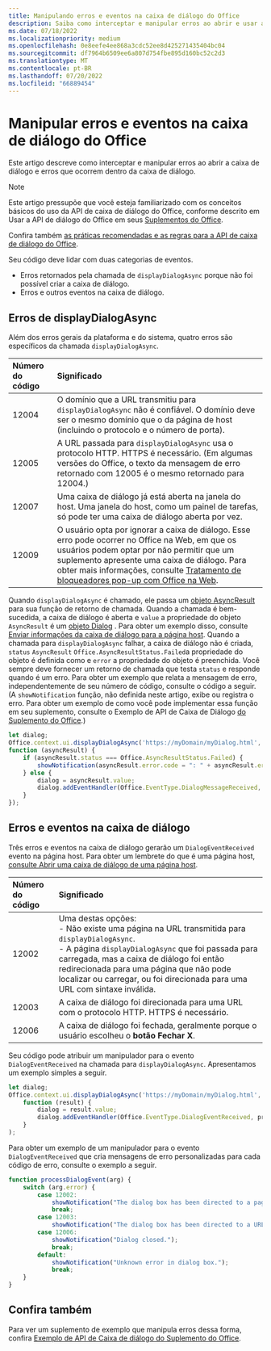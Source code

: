 ```yaml
---
title: Manipulando erros e eventos na caixa de diálogo do Office
description: Saiba como interceptar e manipular erros ao abrir e usar a caixa de diálogo do Office.
ms.date: 07/18/2022
ms.localizationpriority: medium
ms.openlocfilehash: 0e8eefe4ee868a3cdc52ee8d425271435404bc04
ms.sourcegitcommit: df7964b6509ee6a807d754fbe895d160bc52c2d3
ms.translationtype: MT
ms.contentlocale: pt-BR
ms.lasthandoff: 07/20/2022
ms.locfileid: "66889454"
---
```

# <a name="handle-errors-and-events-in-the-office-dialog-box"></a>Manipular erros e eventos na caixa de diálogo do Office

Este artigo descreve como interceptar e manipular erros ao abrir a caixa de diálogo e erros que ocorrem dentro da caixa de diálogo.

> [!NOTE]
> Este artigo pressupõe que você esteja familiarizado com os conceitos básicos do uso da API de caixa de diálogo do Office, conforme descrito em Usar a API de diálogo do Office em seus [Suplementos do Office](dialog-api-in-office-add-ins.md).
>
> Confira também [as práticas recomendadas e as regras para a API de caixa de diálogo do Office](dialog-best-practices.md).

Seu código deve lidar com duas categorias de eventos.

- Erros retornados pela chamada de `displayDialogAsync` porque não foi possível criar a caixa de diálogo.
- Erros e outros eventos na caixa de diálogo.

## <a name="errors-from-displaydialogasync"></a>Erros de displayDialogAsync

Além dos erros gerais da plataforma e do sistema, quatro erros são específicos da chamada `displayDialogAsync`.

|Número do código|Significado|
|:-----|:-----|
|12004|O domínio que a URL transmitiu para `displayDialogAsync` não é confiável. O domínio deve ser o mesmo domínio que o da página de host (incluindo o protocolo e o número de porta).|
|12005|A URL passada para `displayDialogAsync` usa o protocolo HTTP. HTTPS é necessário. (Em algumas versões do Office, o texto da mensagem de erro retornado com 12005 é o mesmo retornado para 12004.)|
|<span id="12007">12007</span><!-- The span is needed because office-js-helpers has an error message that links to this table row. -->|Uma caixa de diálogo já está aberta na janela do host. Uma janela do host, como um painel de tarefas, só pode ter uma caixa de diálogo aberta por vez.|
|12009|O usuário opta por ignorar a caixa de diálogo. Esse erro pode ocorrer no Office na Web, em que os usuários podem optar por não permitir que um suplemento apresente uma caixa de diálogo. Para obter mais informações, consulte [Tratamento de bloqueadores pop-up com Office na Web](dialog-best-practices.md#handle-pop-up-blockers-with-office-on-the-web).|

Quando `displayDialogAsync` é chamado, ele passa um [objeto AsyncResult](/javascript/api/office/office.asyncresult) para sua função de retorno de chamada. Quando a chamada é bem-sucedida, a caixa de diálogo é aberta e `value` a propriedade do objeto `AsyncResult` é um [objeto Dialog](/javascript/api/office/office.dialog) . Para obter um exemplo disso, consulte [Enviar informações da caixa de diálogo para a página host](dialog-api-in-office-add-ins.md#send-information-from-the-dialog-box-to-the-host-page). Quando a chamada para `displayDialogAsync` falhar, a caixa de diálogo não é criada, `status` `AsyncResult` `Office.AsyncResultStatus.Failed`a propriedade do objeto é definida como e `error` a propriedade do objeto é preenchida. Você sempre deve fornecer um retorno de chamada que testa `status` e responde quando é um erro. Para obter um exemplo que relata a mensagem de erro, independentemente de seu número de código, consulte o código a seguir. (A `showNotification` função, não definida neste artigo, exibe ou registra o erro. Para obter um exemplo de como você pode implementar essa função em seu suplemento, consulte o Exemplo de API de Caixa de Diálogo [do Suplemento do Office](https://github.com/OfficeDev/Office-Add-in-Dialog-API-Simple-Example).)

```js
let dialog;
Office.context.ui.displayDialogAsync('https://myDomain/myDialog.html',
function (asyncResult) {
    if (asyncResult.status === Office.AsyncResultStatus.Failed) {
        showNotification(asyncResult.error.code = ": " + asyncResult.error.message);
    } else {
        dialog = asyncResult.value;
        dialog.addEventHandler(Office.EventType.DialogMessageReceived, processMessage);
    }
});
```

## <a name="errors-and-events-in-the-dialog-box"></a>Erros e eventos na caixa de diálogo

Três erros e eventos na caixa de diálogo gerarão um `DialogEventReceived` evento na página host. Para obter um lembrete do que é uma página host, [consulte Abrir uma caixa de diálogo de uma página host](dialog-api-in-office-add-ins.md#open-a-dialog-box-from-a-host-page).

|Número do código|Significado|
|:-----|:-----|
|12002|Uma destas opções:<br> - Não existe uma página na URL transmitida para `displayDialogAsync`.<br> - A página `displayDialogAsync` que foi passada para carregada, mas a caixa de diálogo foi então redirecionada para uma página que não pode localizar ou carregar, ou foi direcionada para uma URL com sintaxe inválida.|
|12003|A caixa de diálogo foi direcionada para uma URL com o protocolo HTTP. HTTPS é necessário.|
|12006|A caixa de diálogo foi fechada, geralmente porque o usuário escolheu o **botão** **Fechar X**.|

Seu código pode atribuir um manipulador para o evento `DialogEventReceived` na chamada para `displayDialogAsync`. Apresentamos um exemplo simples a seguir.

```js
let dialog;
Office.context.ui.displayDialogAsync('https://myDomain/myDialog.html',
    function (result) {
        dialog = result.value;
        dialog.addEventHandler(Office.EventType.DialogEventReceived, processDialogEvent);
    }
);
```

Para obter um exemplo de um manipulador para o evento `DialogEventReceived` que cria mensagens de erro personalizadas para cada código de erro, consulte o exemplo a seguir.

```js
function processDialogEvent(arg) {
    switch (arg.error) {
        case 12002:
            showNotification("The dialog box has been directed to a page that it cannot find or load, or the URL syntax is invalid.");
            break;
        case 12003:
            showNotification("The dialog box has been directed to a URL with the HTTP protocol. HTTPS is required.");            break;
        case 12006:
            showNotification("Dialog closed.");
            break;
        default:
            showNotification("Unknown error in dialog box.");
            break;
    }
}
```

## <a name="see-also"></a>Confira também

Para ver um suplemento de exemplo que manipula erros dessa forma, confira [Exemplo de API de Caixa de diálogo do Suplemento do Office](https://github.com/OfficeDev/Office-Add-in-Dialog-API-Simple-Example).
